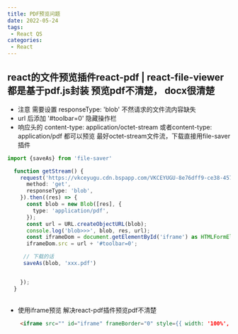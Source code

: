 ```yaml
---
title: PDF预览问题
date: 2022-05-24
tags:
 - React QS
categories:
 - React
---
```


## react的文件预览插件react-pdf | react-file-viewer 都是基于pdf.js封装 预览pdf不清楚， docx很清楚

+ 注意
 需要设置 responseType: 'blob' 不然请求的文件流内容缺失
 + url 后添加 '#toolbar=0' 隐藏操作栏
 + 响应头的 content-type: application/octet-stream 或者content-type: application/pdf 都可以预览 最好octet-stream文件流，下载直接用file-saver插件
```ts
import {saveAs} from 'file-saver'

  function getStream() {
    request('https://vkceyugu.cdn.bspapp.com/VKCEYUGU-8e76dff9-ce38-4577-9e5c-398943705060/a5b050b8-3fa1-4436-b231-7b40725de731.pdf', {
      method: 'get',
      responseType: 'blob',
    }).then((res) => {
      const blob = new Blob([res], {
        type: 'application/pdf',
      });
      const url = URL.createObjectURL(blob);
      console.log('blob>>>', blob, res, url);
      const iframeDom = document.getElementById('iframe') as HTMLFormElement;
      iframeDom.src = url + '#toolbar=0';

     // 下载的话
     saveAs(blob, 'xxx.pdf')


    });
  }
  
```
+ 使用iframe预览 解决react-pdf插件预览pdf不清楚
```html
    <iframe src="" id="iframe" frameBorder="0" style={{ width: '100%', height: '100vh' }}  />
```




